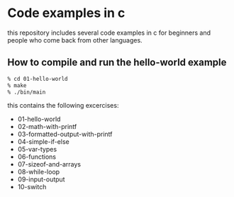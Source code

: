 Code examples in c
==================
this repository includes several code examples in c for beginners and people
who come back from other languages.

How to compile and run the hello-world example
----------------------------------------------
``` bash
% cd 01-hello-world
% make
% ./bin/main
```

this contains the following excercises:
* 01-hello-world
* 02-math-with-printf
* 03-formatted-output-with-printf
* 04-simple-if-else
* 05-var-types
* 06-functions
* 07-sizeof-and-arrays
* 08-while-loop
* 09-input-output
* 10-switch
